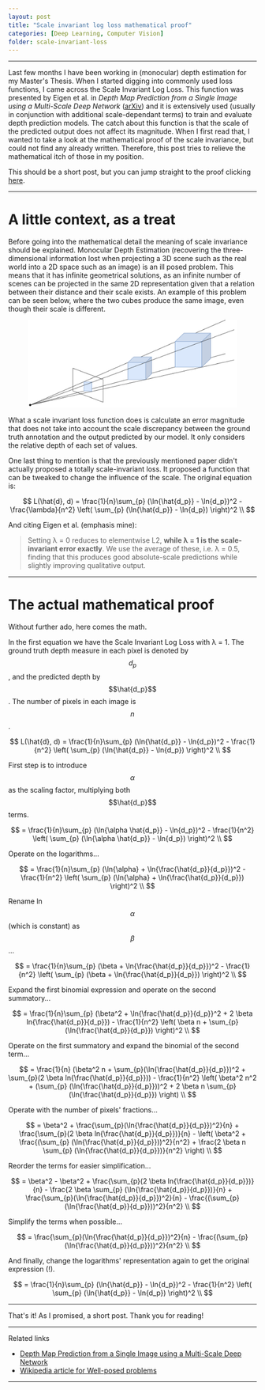 ```yaml
---
layout: post
title: "Scale invariant log loss mathematical proof"
categories: [Deep Learning, Computer Vision]
folder: scale-invariant-loss
---
```


<script type="text/x-mathjax-config">
MathJax.Hub.Config({
    TeX: {
      equationNumbers: {
        autoNumber: "AMS"
      }
    },
    tex2jax: {
    inlineMath: [ ['$', '$'] ],
    displayMath: [ ['$$', '$$'] ],
    processEscapes: true,
  }
});
MathJax.Hub.Register.MessageHook("Math Processing Error",function (message) {
      alert("Math Processing Error: "+message[1]);
    });
MathJax.Hub.Register.MessageHook("TeX Jax - parse error",function (message) {
      alert("Math Processing Error: "+message[1]);
    });
</script>
<script id="MathJax-script" async src="https://cdn.jsdelivr.net/npm/mathjax@3/es5/tex-mml-chtml.js"></script>


***

Last few months I have been working in (monocular) depth estimation for my Master's Thesis. When I started digging into commonly used loss functions, I came across the Scale Invariant Log Loss. This function was presented by Eigen et al. in *Depth Map Prediction from a Single Image using a Multi-Scale Deep Network* ([arXiv](https://arxiv.org/pdf/1406.2283.pdf)) and it is extensively used (usually in conjunction with additional scale-dependant terms) to train and evaluate depth prediction models. The catch about this function is that the scale of the predicted output does not affect its magnitude. When I first read that, I wanted to take a look at the mathematical proof of the scale invariance, but could not find any already written. Therefore, this post tries to relieve the mathematical itch of those in my position.

This should be a short post, but you can jump straight to the proof clicking [here](#the-actual-mathematical-proof).


***

# A little context, as a treat

Before going into the mathematical detail the meaning of scale invariance should be explained. Monocular Depth Estimation (recovering the three-dimensional information lost when projecting a 3D scene such as the real world into a 2D space such as an image) is an ill posed problem. This means that it has infinite geometrical solutions, as an infinite number of scenes can be projected in the same 2D representation given that a relation between their distance and their scale exists. An example of this problem can be seen below, where the two cubes produce the same image, even though their scale is different.

<figure align="center">
  <img src="./../images/scale-invariant-loss/index.png" alt="Perspective projection of two cubes of different size."/>
</figure>

What a scale invariant loss function does is calculate an error magnitude that does not take into account the scale discrepancy between the ground truth annotation and the output predicted by our model. It only considers the relative depth of each set of values.

One last thing to mention is that the previously mentioned paper didn't actually proposed a totally scale-invariant loss. It proposed a function that can be tweaked to change the influence of the scale. The original equation is:

$$
L(\hat{d}, d) = \frac{1}{n}\sum_{p} (\ln{\hat{d_p}} - \ln{d_p})^2 - \frac{\lambda}{n^2} \left( \sum_{p} (\ln{\hat{d_p}} - \ln{d_p}) \right)^2 \\
$$


And citing Eigen et al. (emphasis mine):

> Setting λ = 0 reduces to elementwise L2, **while λ = 1 is the
scale-invariant error exactly**. We use the average of these, i.e. λ = 0.5, finding that this produces
good absolute-scale predictions while slightly improving qualitative output.

***

# The actual mathematical proof

Without further ado, here comes the math.

In the first equation we have the Scale Invariant Log Loss with λ = 1. The ground truth depth measure in each pixel is denoted by $$d_p$$, and the predicted depth by $$\hat{d_p}$$. The number of pixels in each image is $$n$$.

$$
L(\hat{d}, d) = \frac{1}{n}\sum_{p} (\ln{\hat{d_p}} - \ln{d_p})^2 - \frac{1}{n^2} \left( \sum_{p} (\ln{\hat{d_p}} - \ln{d_p}) \right)^2 \\
$$

First step is to introduce $$\alpha$$ as the scaling factor, multiplying both $$\hat{d_p}$$ terms.

$$
= \frac{1}{n}\sum_{p} (\ln{\alpha \hat{d_p}} - \ln{d_p})^2 - \frac{1}{n^2} \left( \sum_{p} (\ln{\alpha \hat{d_p}} - \ln{d_p}) \right)^2 \\
$$

Operate on the logarithms...

$$
= \frac{1}{n}\sum_{p} (\ln{\alpha} + \ln{\frac{\hat{d_p}}{d_p}})^2 - \frac{1}{n^2} \left( \sum_{p} (\ln{\alpha} + \ln{\frac{\hat{d_p}}{d_p}}) \right)^2 \\
$$

Rename ln $$\alpha$$ (which is constant) as $$\beta$$...

$$
= \frac{1}{n}\sum_{p} (\beta + \ln{\frac{\hat{d_p}}{d_p}})^2 - \frac{1}{n^2} \left( \sum_{p} (\beta + \ln{\frac{\hat{d_p}}{d_p}}) \right)^2 \\
$$

Expand the first binomial expression and operate on the second summatory...

$$
= \frac{1}{n}\sum_{p} (\beta^2 + \ln{\frac{\hat{d_p}}{d_p}}^2 + 2 \beta ln{\frac{\hat{d_p}}{d_p}}) - \frac{1}{n^2} \left( \beta n + \sum_{p} (\ln{\frac{\hat{d_p}}{d_p}}) \right)^2 \\
$$

Operate on the first summatory and expand the binomial of the second term...

$$
= \frac{1}{n} (\beta^2 n + \sum_{p}(\ln{\frac{\hat{d_p}}{d_p}})^2 + \sum_{p}(2 \beta ln{\frac{\hat{d_p}}{d_p}})) - \frac{1}{n^2} \left( \beta^2 n^2 + (\sum_{p} (\ln{\frac{\hat{d_p}}{d_p}}))^2 + 2 \beta n \sum_{p} (\ln{\frac{\hat{d_p}}{d_p}}) \right) \\
$$

Operate with the number of pixels' fractions...

$$
= \beta^2 + \frac{\sum_{p}(\ln{\frac{\hat{d_p}}{d_p}})^2}{n} + \frac{\sum_{p}(2 \beta ln{\frac{\hat{d_p}}{d_p}})}{n} - \left( \beta^2 + \frac{(\sum_{p} (\ln{\frac{\hat{d_p}}{d_p}}))^2}{n^2} + \frac{2 \beta n \sum_{p} (\ln{\frac{\hat{d_p}}{d_p}})}{n^2} \right) \\
$$

Reorder the terms for easier simplification...

$$
= \beta^2 - \beta^2 + \frac{\sum_{p}(2 \beta ln{\frac{\hat{d_p}}{d_p}})}{n} - \frac{2 \beta \sum_{p} (\ln{\frac{\hat{d_p}}{d_p}})}{n} + \frac{\sum_{p}(\ln{\frac{\hat{d_p}}{d_p}})^2}{n} - \frac{(\sum_{p} (\ln{\frac{\hat{d_p}}{d_p}}))^2}{n^2} \\
$$

Simplify the terms when possible...

$$
= \frac{\sum_{p}(\ln{\frac{\hat{d_p}}{d_p}})^2}{n} - \frac{(\sum_{p} (\ln{\frac{\hat{d_p}}{d_p}}))^2}{n^2} \\
$$

And finally, change the logarithms' representation again to get the original expression (!).

$$
= \frac{1}{n}\sum_{p} (\ln{\hat{d_p}} - \ln{d_p})^2 - \frac{1}{n^2} \left( \sum_{p} (\ln{\hat{d_p}} - \ln{d_p}) \right)^2 \\
$$


***

That's it! As I promised, a short post. Thank you for reading!

***

Related links
+ [Depth Map Prediction from a Single Image using a Multi-Scale Deep Network](https://arxiv.org/pdf/1406.2283.pdf)
+ [Wikipedia article for Well-posed problems](https://en.wikipedia.org/wiki/Well-posed_problem)

***

<!--https://github.com/mathjax/MathJax
https://benlansdell.github.io/computing/mathjax/-->